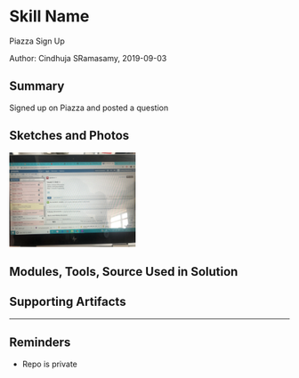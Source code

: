 #  Skill Name
Piazza Sign Up

Author: Cindhuja SRamasamy, 2019-09-03

## Summary
Signed up on Piazza and posted a question

## Sketches and Photos
<img src="./images/IMG_3865.jpeg" width="45%" />


## Modules, Tools, Source Used in Solution


## Supporting Artifacts


-----

## Reminders
- Repo is private
